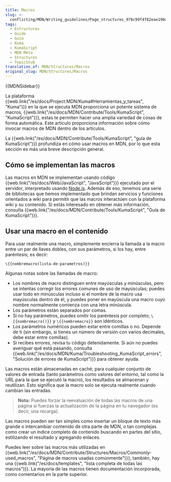 ```yaml
---
title: Macros
slug: >-
  conflicting/MDN/Writing_guidelines/Page_structures_978c99f4f82eae196d51ce675e5181c7
tags:
  - Estructuras
  - Guide
  - Guía
  - Kuma
  - KumaScript
  - MDN Meta
  - Structures
  - TopicStub
translation_of: MDN/Structures/Macros
original_slug: MDN/Structures/Macros
---
```

{{MDNSidebar}}

La plataforma {{web.link("/es/docs/Project:MDN/Kuma#Herramientas_y_tareas", "Kuma")}} en la que se ejecuta MDN proporciona un potente sistema de macros, {{web.link("/es/docs/MDN/Contribute/Tools/KumaScript", "KumaScript")}}, estas te permiten hacer una amplia variedad de cosas de forma automática. Este artículo proporciona información sobre cómo invocar macros de MDN dentro de los artículos.

La {{web.link("/es/docs/MDN/Contribute/Tools/KumaScript", "guía de KumaScript")}} profundiza en cómo usar macros en MDN, por lo que esta sección es más una breve descripción general.

## Cómo se implementan las macros

Las macros en MDN se implementan usando código {{web.link("/es/docs/Web/JavaScript", "JavaScript")}} ejecutado por el servidor, interpretado usando [Node.js](https://nodejs.org/es/). Además de eso, tenemos una serie de bibliotecas que hemos implementado que brindan servicios y funciones orientados a wiki para permitir que las macros interactúen con la plataforma wiki y su contenido. Si estás interesado en obtener más información, consulta {{web.link("/es/docs/MDN/Contribute/Tools/KumaScript", "Guía de KumaScript")}}.

## Usar una macro en el contenido

Para usar realmente una macro, simplemente encierra la llamada a la macro entre un par de llaves dobles, con sus parámetros, si los hay, entre paréntesis; es decir:

```
\{{nombremacro(lista-de-parametros)}}
```

Algunas notas sobre las llamadas de macro:

- Los nombres de macro distinguen entre mayúsculas y minúsculas, pero se intentas corregir los errores comunes de uso de mayúsculas; puedes usar todo en minúsculas incluso si el nombre de la macro usa mayúsculas dentro de él, y puedes poner en mayúscula una macro cuyo nombre normalmente comienza con una letra minúscula.
- Los parámetros están separados por comas.
- Si no hay parámetros, puedes omitir los paréntesis por completo; `\{{nombremacro()}}` y `\{{nombremacro}}` son idénticos.
- Los parámetros numéricos pueden estar entre comillas o no. Depende de ti (sin embargo, si tienes un número de versión con varios decimales, debe estar entre comillas).
- Si recibes errores, revisa tu código detenidamente. Si aún no puedes averiguar qué está pasando, consulta {{web.link("/es/docs/MDN/Kuma/Troubleshooting_KumaScript_errors", "Solución de errores de KumaScript")}} para obtener ayuda.

Las macros están almacenadas en caché; para cualquier conjunto de valores de entrada (tanto parámetros como valores del entorno, tal como la URL para la que se ejecutó la macro), los resultados se almacenan y reutilizan. Esto significa que la macro solo se ejecuta realmente cuando cambian las entradas.

> **Nota:** Puedes forzar la reevaluación de todas las macros de una página si fuerzas la actualización de la página en tu navegador (es decir, una recarga).

Las macros pueden ser tan simples como insertar un bloque de texto más grande o intercambiar contenido de otra parte de MDN, o tan complejas como crear un índice completo de contenido buscando en partes del sitio, estilizando el resultado y agregando enlaces.

Puedes leer sobre las macros más utilizadas en {{web.link("/es/docs/MDN/Contribute/Structures/Macros/Commonly-used_macros", "Página de macros usadas comúnmente")}}; también, hay una {{web.link("/es/docs/templates", "lista completa de todas las macros")}}. La mayoría de las macros tienen documentación incorporada, como comentarios en la parte superior.
